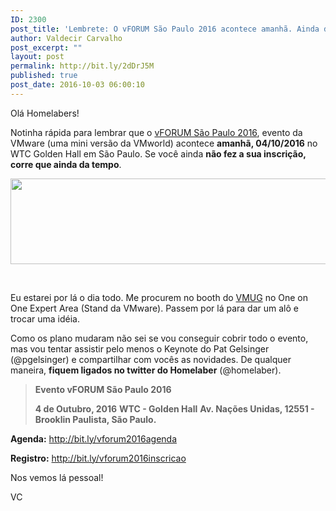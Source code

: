 ```yaml
---
ID: 2300
post_title: 'Lembrete: O vFORUM São Paulo 2016 acontece amanhã. Ainda da tempo de se inscrever'
author: Valdecir Carvalho
post_excerpt: ""
layout: post
permalink: http://bit.ly/2dDrJ5M
published: true
post_date: 2016-10-03 06:00:10
---
```

Olá Homelabers!

Notinha rápida para lembrar que o <a href="http://homelaber.com.br/vmware-vforum-brasil-2016/" target="_blank">vFORUM São Paulo 2016</a>, evento da VMware (uma mini versão da VMworld) acontece <strong>amanhã, 04/10/2016</strong> no WTC Golden Hall em São Paulo. Se você ainda <strong>não fez a sua inscrição, corre que ainda da tempo</strong>.

<img class="size-medium aligncenter" src="http://i0.wp.com/homelaber.com.br/site/wp-content/uploads/2016/09/banner_950x170_0002_brasil.jpg?resize=768%2C137" alt="" width="768" height="137" />

&nbsp;

Eu estarei por lá o dia todo. Me procurem no booth do <a href="http://vmugsp.com.br" target="_blank">VMUG</a> no One on One Expert Area (Stand da VMware). Passem por lá para dar um alô e trocar uma idéia.

Como os plano mudaram não sei se vou conseguir cobrir todo o evento, mas vou tentar assistir pelo menos o Keynote do Pat Gelsinger (@pgelsinger) e compartilhar com vocês as novidades. De qualquer maneira, <strong>fiquem ligados no twitter do Homelaber</strong> (@homelaber).

<blockquote><strong>Evento vFORUM São Paulo 2016</strong>

<strong>4 de Outubro, 2016</strong>
<strong> WTC - Golden Hall</strong>
<strong> Av. Nações Unidas, 12551 - Brooklin Paulista, São Paulo.</strong></blockquote>

<strong>Agenda:</strong> <a href="http://bit.ly/vforum2016agenda">http://bit.ly/vforum2016agenda</a>

<strong>Registro:</strong> <a href="http://bit.ly/vforum2016inscricao">http://bit.ly/vforum2016inscricao</a>

Nos vemos lá pessoal!

VC